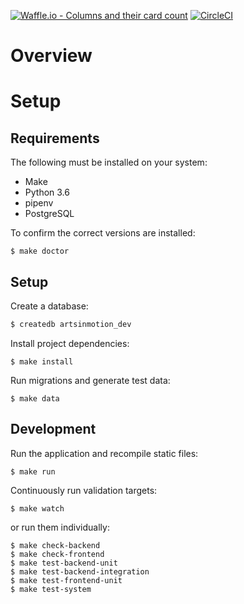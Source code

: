 [![Waffle.io - Columns and their card count](https://badge.waffle.io/arts-in-motion/arts-in-motion.png?columns=backlog,current,review)](https://waffle.io/arts-in-motion/arts-in-motion?utm_source=badge)
[![CircleCI](https://circleci.com/gh/arts-in-motion/arts-in-motion.svg?style=svg)](https://circleci.com/gh/arts-in-motion/arts-in-motion)

# Overview

# Setup

## Requirements

The following must be installed on your system:

- Make
- Python 3.6
- pipenv
- PostgreSQL

To confirm the correct versions are installed:

```
$ make doctor
```

## Setup

Create a database:

```sh
$ createdb artsinmotion_dev
```

Install project dependencies:

```
$ make install
```

Run migrations and generate test data:

```
$ make data
```

## Development

Run the application and recompile static files:

```
$ make run
```

Continuously run validation targets:

```
$ make watch
```

or run them individually:

```
$ make check-backend
$ make check-frontend
$ make test-backend-unit
$ make test-backend-integration
$ make test-frontend-unit
$ make test-system
```
